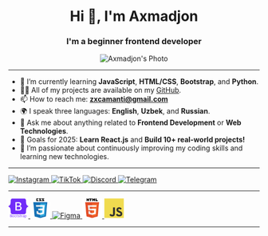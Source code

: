 <h1 align="center">Hi 👋, I'm Axmadjon</h1>

<h3 align="center">I'm a beginner frontend developer</h3>

<div align="center">
  <img src="https://media.licdn.com/dms/image/v2/D4D12AQE1ioPOFoNVCw/article-cover_image-shrink_600_2000/article-cover_image-shrink_600_2000/0/1679083748046?e=2147483647&v=beta&t=CnRVzwRdVIeSExy5yqTsgcM1fIiaB_7ebywnXjOeauo" alt="Axmadjon's Photo" width="300px"/>
</div>

---

- 🌱 I’m currently learning **JavaScript**, **HTML/CSS**, **Bootstrap**, and **Python**.
- 👨‍💻 All of my projects are available on my [GitHub](https://github.com/Ahmadjon-Anarkulov).
- 📫 How to reach me: **zxcamanti@gmail.com**
- 🌍 I speak three languages: **English**, **Uzbek**, and **Russian**.
- 💬 Ask me about anything related to **Frontend Development** or **Web Technologies**.
- 🎯 Goals for 2025: **Learn React.js** and **Build 10+ real-world projects!**
- 🧠 I’m passionate about continuously improving my coding skills and learning new technologies.

---


<p align="left">
  <a href="https://instagram.com/azizovic_.a" target="_blank">
    <img src="https://raw.githubusercontent.com/rahuldkjain/github-profile-readme-generator/master/src/images/icons/Social/instagram.svg" alt="Instagram" width="40" height="40"/>
  </a>
  <a href="https://www.tiktok.com/@azizovic_a1" target="_blank">
    <img src="https://upload.wikimedia.org/wikipedia/commons/a/a9/TikTok_logo.svg" alt="TikTok" width="40" height="40"/>
  </a>
  <a href="https://discord.gg/ha1zaki" target="_blank">
    <img src="https://raw.githubusercontent.com/rahuldkjain/github-profile-readme-generator/master/src/images/icons/Social/discord.svg" alt="Discord" width="40" height="40"/>
  </a>
  <a href="https://t.me/ha1zaki" target="_blank">
    <img src="https://upload.wikimedia.org/wikipedia/commons/8/82/Telegram_logo.svg" alt="Telegram" width="40" height="40"/>
  </a>
</p>

---


<p align="left">
  <a href="https://getbootstrap.com" target="_blank" rel="noreferrer">
    <img src="https://raw.githubusercontent.com/devicons/devicon/master/icons/bootstrap/bootstrap-plain-wordmark.svg" alt="Bootstrap" width="40" height="40"/>
  </a>
  <a href="https://www.w3schools.com/css/" target="_blank" rel="noreferrer">
    <img src="https://raw.githubusercontent.com/devicons/devicon/master/icons/css3/css3-original-wordmark.svg" alt="CSS3" width="40" height="40"/>
  </a>
  <a href="https://www.figma.com/" target="_blank" rel="noreferrer">
    <img src="https://www.vectorlogo.zone/logos/figma/figma-icon.svg" alt="Figma" width="40" height="40"/>
  </a>
  <a href="https://www.w3.org/html/" target="_blank" rel="noreferrer">
    <img src="https://raw.githubusercontent.com/devicons/devicon/master/icons/html5/html5-original-wordmark.svg" alt="HTML5" width="40" height="40"/>
  </a>
  <a href="https://developer.mozilla.org/en-US/docs/Web/JavaScript" target="_blank" rel="noreferrer">
    <img src="https://raw.githubusercontent.com/devicons/devicon/master/icons/javascript/javascript-original.svg" alt="JavaScript" width="40" height="40"/>
  </a>
</p>

---

